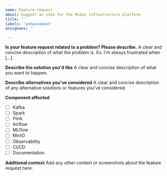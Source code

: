 ```yaml
---
name: Feature request
about: Suggest an idea for the MLOps infrastructure platform
title: ''
labels: 'enhancement'
assignees: ''

---
```


**Is your feature request related to a problem? Please describe.**
A clear and concise description of what the problem is. Ex. I'm always frustrated when [...]

**Describe the solution you'd like**
A clear and concise description of what you want to happen.

**Describe alternatives you've considered**
A clear and concise description of any alternative solutions or features you've considered.

**Component affected**
- [ ] Kafka
- [ ] Spark
- [ ] Flink
- [ ] Airflow
- [ ] MLflow
- [ ] MinIO
- [ ] Observability
- [ ] CI/CD
- [ ] Documentation

**Additional context**
Add any other context or screenshots about the feature request here.
